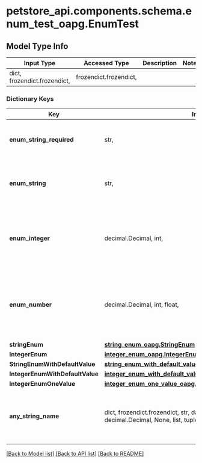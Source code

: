 # petstore_api.components.schema.enum_test_oapg.EnumTest

## Model Type Info
Input Type | Accessed Type | Description | Notes
------------ | ------------- | ------------- | -------------
dict, frozendict.frozendict,  | frozendict.frozendict,  |  | 

### Dictionary Keys
Key | Input Type | Accessed Type | Description | Notes
------------ | ------------- | ------------- | ------------- | -------------
**enum_string_required** | str,  | str,  |  | must be one of ["UPPER", "lower", "", ] 
**enum_string** | str,  | str,  |  | [optional] must be one of ["UPPER", "lower", "", ] 
**enum_integer** | decimal.Decimal, int,  | decimal.Decimal,  |  | [optional] must be one of [1, -1, ] value must be a 32 bit integer
**enum_number** | decimal.Decimal, int, float,  | decimal.Decimal,  |  | [optional] must be one of [1.1, -1.2, ] value must be a 64 bit float
**stringEnum** | [**string_enum_oapg.StringEnum**](string_enum_oapg.StringEnum.md) | [**string_enum_oapg.StringEnum**](string_enum_oapg.StringEnum.md) |  | [optional] 
**IntegerEnum** | [**integer_enum_oapg.IntegerEnum**](integer_enum_oapg.IntegerEnum.md) | [**integer_enum_oapg.IntegerEnum**](integer_enum_oapg.IntegerEnum.md) |  | [optional] 
**StringEnumWithDefaultValue** | [**string_enum_with_default_value_oapg.StringEnumWithDefaultValue**](string_enum_with_default_value_oapg.StringEnumWithDefaultValue.md) | [**string_enum_with_default_value_oapg.StringEnumWithDefaultValue**](string_enum_with_default_value_oapg.StringEnumWithDefaultValue.md) |  | [optional] 
**IntegerEnumWithDefaultValue** | [**integer_enum_with_default_value_oapg.IntegerEnumWithDefaultValue**](integer_enum_with_default_value_oapg.IntegerEnumWithDefaultValue.md) | [**integer_enum_with_default_value_oapg.IntegerEnumWithDefaultValue**](integer_enum_with_default_value_oapg.IntegerEnumWithDefaultValue.md) |  | [optional] 
**IntegerEnumOneValue** | [**integer_enum_one_value_oapg.IntegerEnumOneValue**](integer_enum_one_value_oapg.IntegerEnumOneValue.md) | [**integer_enum_one_value_oapg.IntegerEnumOneValue**](integer_enum_one_value_oapg.IntegerEnumOneValue.md) |  | [optional] 
**any_string_name** | dict, frozendict.frozendict, str, date, datetime, int, float, bool, decimal.Decimal, None, list, tuple, bytes, io.FileIO, io.BufferedReader | frozendict.frozendict, str, BoolClass, decimal.Decimal, NoneClass, tuple, bytes, FileIO | any string name can be used but the value must be the correct type | [optional]

[[Back to Model list]](../../../README.md#documentation-for-models) [[Back to API list]](../../../README.md#documentation-for-api-endpoints) [[Back to README]](../../../README.md)

